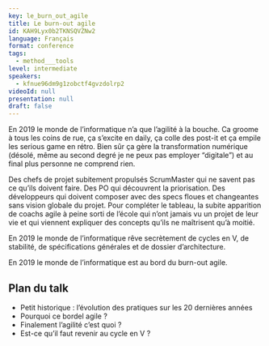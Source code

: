 ```yaml
---
key: le_burn_out_agile
title: Le burn-out agile
id: KAH9Lyx0b2TKNSQVZNw2
language: Français
format: conference
tags:
  - method___tools
level: intermediate
speakers:
  - kfnue96dm9g1zobctf4gvzdolrp2
videoId: null
presentation: null
draft: false
---
```

En 2019 le monde de l’informatique n’a que l’agilité à la bouche. Ca groome à tous les coins de rue, ça s’excite en daily, ça colle des post-it et ça empile les serious game en rétro. Bien sûr ça gère la transformation numérique (désolé, même au second degré je ne peux pas employer “digitale”) et au final plus personne ne comprend rien. 

Des chefs de projet subitement propulsés ScrumMaster qui ne savent pas ce qu’ils doivent faire. Des PO qui découvrent la priorisation. Des développeurs qui doivent composer avec des specs floues et changeantes sans vision globale du projet. Pour compléter le tableau, la subite apparition de coachs agile à peine sorti de l’école qui n’ont jamais vu un projet de leur vie et qui viennent expliquer des concepts qu’ils ne maîtrisent qu’à moitié.

En 2019 le monde de l’informatique rêve secrètement de cycles en V, de stabilité, de spécifications générales et de dossier d’architecture.

En 2019 le monde de l’informatique est au bord du burn-out agile.

## Plan du talk  

- Petit historique : l’évolution des pratiques sur les 20 dernières années 
- Pourquoi ce bordel agile ? 
- Finalement l’agilité c’est quoi ? 
- Est-ce qu’il faut revenir au cycle en V ?

